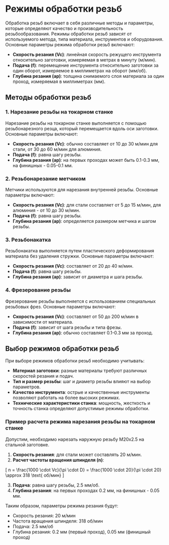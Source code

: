 # Режимы обработки резьб

Обработка резьб включает в себя различные методы и параметры, которые определяют качество и производительность резьбообразования. Режимы обработки резьб зависят от используемого метода, типа материала, инструментов и оборудования. Основные параметры режима обработки резьб включают:

- **Скорость резания (Vc)**: линейная скорость режущего инструмента относительно заготовки, измеряемая в метрах в минуту (м/мин).
- **Подача (f)**: перемещение инструмента относительно заготовки за один оборот, измеряемое в миллиметрах на оборот (мм/об).
- **Глубина резания (ap)**: толщина снимаемого слоя материала за один проход, измеряемая в миллиметрах (мм).

## Методы обработки резьб

### 1. Нарезание резьбы на токарном станке

Нарезание резьбы на токарном станке выполняется с помощью резьбонарезного резца, который перемещается вдоль оси заготовки. Основные параметры включают:

- **Скорость резания (Vc)**: обычно составляет от 10 до 30 м/мин для стали, от 30 до 60 м/мин для алюминия.
- **Подача (f)**: равна шагу резьбы.
- **Глубина резания (ap)**: на первых проходах может быть 0.1-0.3 мм, на финишных - 0.05-0.1 мм.

### 2. Резьбонарезание метчиком

Метчики используются для нарезания внутренней резьбы. Основные параметры включают:

- **Скорость резания (Vc)**: для стали составляет от 5 до 15 м/мин, для алюминия - от 10 до 30 м/мин.
- **Подача (f)**: равна шагу резьбы.
- **Глубина резания (ap)**: определяется размером метчика и шагом резьбы.

### 3. Резьбонакатка

Резьбонакатка выполняется путем пластического деформирования материала без удаления стружки. Основные параметры включают:

- **Скорость резания (Vc)**: составляет от 20 до 40 м/мин.
- **Подача (f)**: равна шагу резьбы.
- **Глубина резания (ap)**: зависит от диаметра и шага резьбы.

### 4. Фрезерование резьбы

Фрезерование резьбы выполняется с использованием специальных резьбовых фрез. Основные параметры включают:

- **Скорость резания (Vc)**: составляет от 50 до 200 м/мин в зависимости от материала.
- **Подача (f)**: зависит от шага резьбы и типа фрезы.
- **Глубина резания (ap)**: обычно составляет 0.1-0.3 мм за проход.

## Выбор режимов обработки резьб

При выборе режимов обработки резьб необходимо учитывать:
- **Материал заготовки**: разные материалы требуют различных скоростей резания и подач.
- **Тип и размер резьбы**: шаг и диаметр резьбы влияют на выбор параметров.
- **Качество инструмента**: острые и качественные инструменты позволяют работать на более высоких режимах.
- **Технические характеристики станка**: мощность, жесткость и точность станка определяют допустимые режимы обработки.

### Пример расчета режима нарезания резьбы на токарном станке

Допустим, необходимо нарезать наружную резьбу M20x2.5 на стальной заготовке.

1. **Скорость резания**: для стали может составлять 20 м/мин.
2. **Расчет частоты вращения шпинделя (n)**:

\[ n = \frac{1000 \cdot Vc}{\pi \cdot D} = \frac{1000 \cdot 20}{\pi \cdot 20} \approx 318 \text{ об/мин} \]

3. **Подача**: равна шагу резьбы, 2.5 мм/об.
4. **Глубина резания**: на первых проходах 0.2 мм, на финишных - 0.05 мм.

Таким образом, параметры режима резания будут:
- Скорость резания: 20 м/мин
- Частота вращения шпинделя: 318 об/мин
- Подача: 2.5 мм/об
- Глубина резания: 0.2 мм (первый проход), 0.05 мм (финишный проход)